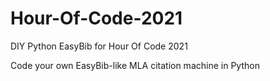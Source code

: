 # Hour-Of-Code-2021
DIY Python EasyBib for Hour Of Code 2021

Code your own EasyBib-like MLA citation machine in Python
